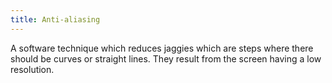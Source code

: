 ```yaml
---
title: Anti-aliasing
---
```

A software technique which reduces jaggies which are steps where there should be curves or straight lines. They result from the screen having a low resolution.
